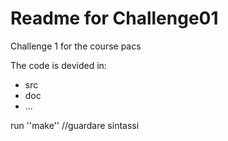 # Readme for Challenge01
Challenge 1 for the course pacs

The code is devided in:
- src
- doc
- ...

run
''make'' //guardare sintassi
